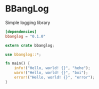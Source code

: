 # BBangLog

Simple logging library

```toml
[dependencies]
bbanglog = "0.1.0"
```


```rs
extern crate bbanglog;

use bbanglog::*;

fn main() {
    info!("Hello, world! {}", "hehe");
    warn!("Hello, world! {}", "boi");
    error!("Hello, world! {}", "error");
}

```
